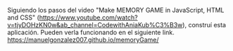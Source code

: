 Siguiendo los pasos del video "Make MEMORY GAME in JavaScript, HTML and CSS" (https://www.youtube.com/watch?v=tjyDOHzKN0w&ab_channel=CodewithAniaKub%C3%B3w), construí esta aplicación. Pueden verla funcionando en el siguiente link. https://manuelgonzalez007.github.io/memoryGame/
